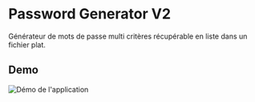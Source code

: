 # Password Generator V2
Générateur de mots de passe multi critères récupérable en liste dans un fichier plat.

## Demo
![Démo de l'application](./assets/GenMdP2-1_turn.gif)
